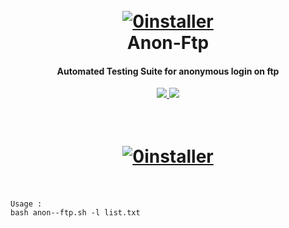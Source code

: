 <h1 align="center">
  <br>
  <a href="https://github.com/JoyGhoshs/0install"><img src="https://imgur.com/oPM5U9Y.png" alt="0installer"></a>
  <br>
    Anon-Ftp
  <br>
</h1>

<h4 align="center">Automated Testing Suite for anonymous login on ftp</h4>
    <p align="center">
  <a href="https://github.com/joyghoshs/0install">
    <img src="https://img.shields.io/static/v1?label=Project&message=Khoj&color=green">
  </a>
  <a href="https://twitter.com/0xjoyghosh">
      <img src="https://img.shields.io/twitter/follow/0xjoyghosh?style=social">
  </a>
  
  <h1 align="center">
  <br>
  <a href="https://github.com/System00-Security/anon-ftp-login"><img src="https://imgur.com/UapI5sv.png" alt="0installer"></a>
  <br>
  <br>
</h1>

``` 
Usage :
bash anon--ftp.sh -l list.txt
```
